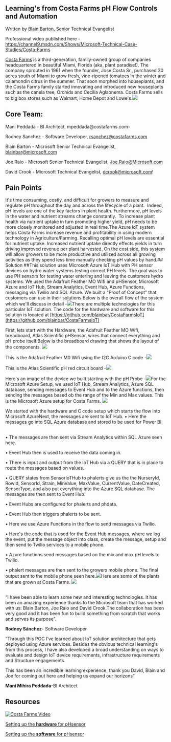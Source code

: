 ## Learning's from Costa Farms pH Flow Controls and Automation

Written by [Blain Barton](http://aka.ms/blainbarton), Senior Technical Evangelist

Professional video published here - https://channel9.msdn.com/Shows/Microsoft-Technical-Case-Studies/Costa-Farms

[Costa Farms](http://http://www.costafarms.com/) is a third-generation, family-owned group of companies headquartered in beautiful Miami, Florida (aka, plant paradise!). The company sprouted in 1961 when the founder, Jose Costa Sr., purchased 30 acres south of Miami to grow fresh, vine-ripened tomatoes in the winter and calamondin citrus in the summer. That soon morphed into houseplants, and the Costa Farms family started innovating and introduced new houseplants such as the canela tree, Orchids and Cecilia Aglaonema. Costa Farms sells to big box stores such as Walmart, Home Depot and Lowe's.![](https://github.com/blainbar/techcasestudies-private/blob/master/images/CostaTablestech.png)

## Core Team: ##

Mani Peddada - BI Architect, mpeddada@costafarms.com- 

Rodney Sanchez - Software Developer, rsanchez@costafarms.com

Blain Barton - Microsoft Senior Technical Evangelist, blainbar@microsoft.com

Joe Raio - Microsoft Senior Technical Evangelist, Joe.Raio@Microsoft.com

David Crook - Microsoft Technical Evangelist, dcrook@microsoft.com!

[](https://github.com/blainbar/techcasestudies-private/blob/master/images/CostaCore.png)
## Pain Points ##

It's time consuming, costly, and difficult for growers to measure and regulate pH throughout the day and across the lifecycle of a plant.  Indeed, pH levels are one of the key factors in plant health. Furthermore, pH levels in the water and nutrient streams change constantly.  To increase plant health via nutrient uptake in turn promoting higher yield, pH needs to be more closely monitored and adjusted in real time.The Azure loT system helps Costa Farms increase revenue and profitability in using modern technology in Agriculture/Farming. Recalling optimal pH levels are essential for nutrient uptake. Increased nutrient uptake directly effects yields in turn driving improved revenue per plant harvested. On the cost side, this system will allow growers to be more productive and utilized across all growing activities as they spend less time manually checking pH values by hand.## Solution ##This solution uses Microsoft Azure IoT Hub with PH sensor devices on hydro water systems testing correct PH levels. The goal was to use PH sensors for testing water entering and leaving the customers hydro systems. We used the Adafruit Feather MO Wifi and pHSensor, Microsoft Azure and IoT Hub, Stream Analytics, Event Hub, Azure Functions, messaging via Twilio and SQL Azure. We built a "Proof of Concept" that customers can use in their solutions.Below is the overall flow of the system which we'll discuss in detail -![](https://github.com/blainbar/techcasestudies-private/blob/master/images/CostaIoT1.PNG)There are multiple technologies for this particular IoT solution. The code for the hardware and software for this solution is located at [https://github.com/blainbar/CostaFarmsIoT](https://github.com/blainbar/CostaFarmsIoT) 

First, lets start with the Hardware, the Adafruit Feather MO Wifi, breadboard, Atlas Scientific pHSensor, wires that connect everything and pH probe itself.Below is the breadboard drawing that shows the layout of the components. ![](https://github.com/blainbar/techcasestudies-private/blob/master/images/Costaboard1.png)

This is the Adafruit Feather M0 Wifi using the I2C Arduino C code -![](https://github.com/blainbar/techcasestudies-private/blob/master/images/CostaAdafruitfeather2.png)

This is the Atlas Scientific pH red circuit board -![](https://github.com/blainbar/techcasestudies-private/blob/master/images/CostaPhcircuit3.png)

Here's an image of the device we built starting with the pH Probe -![](https://github.com/blainbar/techcasestudies-private/blob/master/images/CostaPhprobe1.PNG)For the Microsoft Azure Setup, we used IoT Hub, Stream Analytics, Azure SQL database, sending messages to Event Hub and to the Azure functions, then sending the messages based ob the range of the Min and Max values. This is the Microsoft Azure setup for Costa Farms. ![](https://github.com/blainbar/techcasestudies-private/blob/master/images/Costaazureportalapps.PNG)

We started with the hardware and C code setup which starts the flow into Microsoft AzureNext, the messages are sent to IoT Hub. • Here the messages go into SQL Azure database and stored to be used for Power BI.    

• The messages are then sent via Stream Analytics within SQL Azure seen here.   

• Event Hub then is used to receive the data coming in.   

• There is input and output from the IoT Hub via a QUERY that is in place to route the messages based on values.  

• QUERY states from SensorIoTHub to phalerts give us the the NurseryId, RowId, SensorId, Strain, MinValue, MaxValue, CurrentValue, DateCreated, SensorType, and also put everything into the Azure SQL database. The messages are then sent to Event Hub.  

• Event Hubs are configured for phalerts and phdata.   

• Event Hub then triggers phalerts to be sent.  

• Here we use Azure Functions in the flow to send messages via Twilio.   

• Here's the code that is used for the Event Hub messages, where we log the event, put the message object into class, create the message, setup and then send to Twilio services to a mobile phone.   

• Azure functions send messages based on the mix and max pH levels to Twilio.   

• phalert messages are then sent to the growers mobile phone. The final output sent to the mobile phone seen here.![](https://github.com/blainbar/techcasestudies-private/blob/master/images/Costafinaloutput.PNG)Here are some of the plants that are grown at Costa Farms. ![](https://github.com/blainbar/techcasestudies-private/blob/master/images/CostaFlowers.png)
##

“I have been able to learn some new and interesting technologies. It has been an amazing experience thanks to the Microsoft team that has worked with us: Blain Barton, Joe Raio and David Crook.The collaboration has been very good and it has been fun to build something from scratch that works and serves its purpose”.  

**Rodney Sánchez**- Software Developer

“Through this POC I’ve learned about IoT solution architecture that gets deployed using Azure services. Besides the obvious technical learning's from this process, I have also developed a broad understanding on ways to evaluate and design IoT device requirements, infrastructure requirements and Structure engagements. 

This has been an incredible learning experience, thank you David, Blain and Joe for coming out here and helping us expand our horizons”  

**Mani Mihira Peddada**-BI Architect

## Resources ##

[![Costa Farms Video](http://img.youtube.com/vi/xVkgiIojwCc/0.jpg)](http://www.youtube.com/watch?v=xVkgiIojwCc)


[Setting up the **hardware** for pHsensor](https://blogs.msdn.microsoft.com/blainbar/2016/10/25/hardware-assembly-for-the-adafruit-feather-m0-wifi-with-the-atlas-scientific-ph-sensor-for-remotely-monitoring-ph-water-levels-in-microsoft-azure-article-1-or-2/)

[Setting up the **software** for pHsensor](https://blogs.msdn.microsoft.com/blainbar/2016/10/25/setting-up-software-for-the-adafruit-feather-m0-wifi-using-the-arduino-ide-and-c-code-for-remotely-monitoring-ph-sensors-in-microsoft-azure-article-2-of-2)
